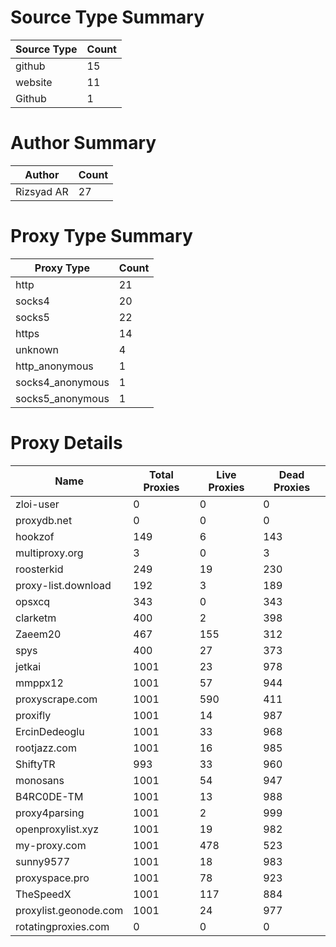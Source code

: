 # Source Type Summary

| Source Type | Count |
|-------------|-------|
| github | 15 |
| website | 11 |
| Github | 1 |


# Author Summary

| Author | Count |
|--------|-------|
| Rizsyad AR | 27 |


# Proxy Type Summary

| Proxy Type | Count |
|------------|-------|
| http | 21 |
| socks4 | 20 |
| socks5 | 22 |
| https | 14 |
| unknown | 4 |
| http_anonymous | 1 |
| socks4_anonymous | 1 |
| socks5_anonymous | 1 |


# Proxy Details

| Name | Total Proxies | Live Proxies | Dead Proxies |
|------|---------------|--------------|---------------|
| zloi-user | 0 | 0 | 0 |
| proxydb.net | 0 | 0 | 0 |
| hookzof | 149 | 6 | 143 |
| multiproxy.org | 3 | 0 | 3 |
| roosterkid | 249 | 19 | 230 |
| proxy-list.download | 192 | 3 | 189 |
| opsxcq | 343 | 0 | 343 |
| clarketm | 400 | 2 | 398 |
| Zaeem20 | 467 | 155 | 312 |
| spys | 400 | 27 | 373 |
| jetkai | 1001 | 23 | 978 |
| mmppx12 | 1001 | 57 | 944 |
| proxyscrape.com | 1001 | 590 | 411 |
| proxifly | 1001 | 14 | 987 |
| ErcinDedeoglu | 1001 | 33 | 968 |
| rootjazz.com | 1001 | 16 | 985 |
| ShiftyTR | 993 | 33 | 960 |
| monosans | 1001 | 54 | 947 |
| B4RC0DE-TM | 1001 | 13 | 988 |
| proxy4parsing | 1001 | 2 | 999 |
| openproxylist.xyz | 1001 | 19 | 982 |
| my-proxy.com | 1001 | 478 | 523 |
| sunny9577 | 1001 | 18 | 983 |
| proxyspace.pro | 1001 | 78 | 923 |
| TheSpeedX | 1001 | 117 | 884 |
| proxylist.geonode.com | 1001 | 24 | 977 |
| rotatingproxies.com | 0 | 0 | 0 |
